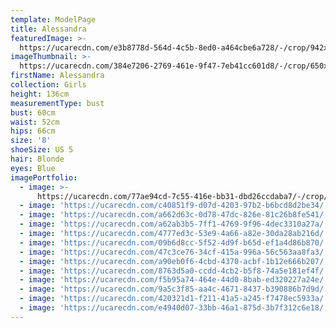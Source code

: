 ```yaml
---
template: ModelPage
title: Alessandra
featuredImage: >-
  https://ucarecdn.com/e3b8778d-564d-4c5b-8ed0-a464cbe6a728/-/crop/942x471/0,0/-/preview/
imageThumbnail: >-
  https://ucarecdn.com/384e7206-2769-461e-9f47-7eb41cc601d8/-/crop/650x885/32,0/-/preview/
firstName: Alessandra
collection: Girls
height: 136cm
measurementType: bust
bust: 60cm
waist: 52cm
hips: 66cm
size: '8'
shoeSize: US 5
hair: Blonde
eyes: Blue
imagePortfolio:
  - image: >-
      https://ucarecdn.com/77ae94cd-7c55-416e-bb31-dbd26ccdaba7/-/crop/1522x1100/128,0/-/preview/
  - image: 'https://ucarecdn.com/c40851f9-d07d-4203-97b2-b6bcd8d2be34/'
  - image: 'https://ucarecdn.com/a662d63c-0d78-47dc-826e-81c26b8fe541/'
  - image: 'https://ucarecdn.com/a62ab3b5-7ff1-4769-9f96-4dec3310a27a/'
  - image: 'https://ucarecdn.com/4777ed3c-53e9-4a66-a82e-30da28ab216d/'
  - image: 'https://ucarecdn.com/09b6d8cc-5f52-4d9f-b65d-ef1a4d86b870/'
  - image: 'https://ucarecdn.com/47c3ce76-34cf-415a-996a-56c563aa8fa3/'
  - image: 'https://ucarecdn.com/a90eb0f6-4cbd-4370-acbf-1b12e666b207/'
  - image: 'https://ucarecdn.com/8763d5a0-ccdd-4cb2-b5f8-74a5e181ef4f/'
  - image: 'https://ucarecdn.com/f5b95a74-464e-44d0-8bab-ed320227a24e/'
  - image: 'https://ucarecdn.com/9a5c3f85-aa4c-4671-8437-b390886b7d9d/'
  - image: 'https://ucarecdn.com/420321d1-f211-41a5-a245-f7478ec5933a/'
  - image: 'https://ucarecdn.com/e4940d07-33bb-46a1-875d-3b7f312c6e18/'
---
```


